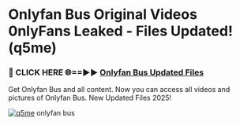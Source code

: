 # Onlyfan Bus Original Videos 0nlyFans Leaked - Files Updated! (q5me)

<h3>🔴 CLICK HERE 🌐==►► <a href="https://tinyurl.com/2jnfzry5" rel="nofollow">Onlyfan Bus Updated Files</a></h3>

Get Onlyfan Bus and all content. Now you can access all videos and pictures of Onlyfan Bus. New Updated Files 2025!

[![q5me](https://i.imgur.com/GyGTBgg.gif)](https://tinyurl.com/2jnfzry5)
onlyfan bus